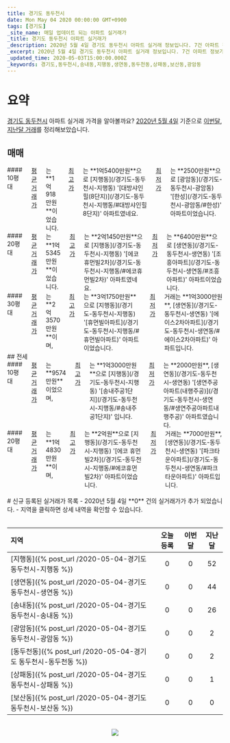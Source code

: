 ```yaml
---
title: 경기도 동두천시
date: Mon May 04 2020 00:00:00 GMT+0900
tags: [경기도]
_site_name: 매일 업데이트 되는 아파트 실거래가
_title: 경기도 동두천시 아파트 실거래가
_description: 2020년 5월 4일 경기도 동두천시 아파트 실거래 정보입니다. 7건 아파트 정보가 있습니다.
_excerpt: 2020년 5월 4일 경기도 동두천시 아파트 실거래 정보입니다. 7건 아파트 정보가 있습니다.
_updated_time: 2020-05-03T15:00:00.000Z
_keywords: 경기도,동두천시,송내동,지행동,생연동,동두천동,상패동,보산동,광암동
---
```



# 요약
<ins>경기도 동두천시</ins> 아파트 실거래 가격을 알아볼까요? <ins>2020년 5월 4일</ins> 기준으로 <ins>이번달, 지난달 거래</ins>를 정리해보았습니다.

## 매매
<div class="container">
<div class="six columns" markdown="1">
#### 10평대
<ins>평균 거래가</ins>는 **1억918만원**이었습니다. <ins>최고가</ins>는 **1억5400만원**으로 [지행동](/경기도-동두천시-지행동) '[대방샤인힐(8단지)](/경기도-동두천시-지행동/#대방샤인힐8단지)' 아파트였네요. <ins>최저가</ins>는 **2500만원**으로 [광암동](/경기도-동두천시-광암동) '[한성](/경기도-동두천시-광암동/#한성)' 아파트이었습니다.
</div>
<div class="six columns" markdown="1">
#### 20평대
<ins>평균 거래가</ins>는 **1억5345만원**이었습니다. <ins>최고가</ins>는 **2억1450만원**으로 [지행동](/경기도-동두천시-지행동) '[에코 휴먼빌2차](/경기도-동두천시-지행동/#에코휴먼빌2차)' 아파트였네요. <ins>최저가</ins>는 **6400만원**으로 [생연동](/경기도-동두천시-생연동) '[조흥아파트](/경기도-동두천시-생연동/#조흥아파트)' 아파트이었습니다.
</div>
</div>
<div class="container">
<div class="twelve columns" markdown="1">
#### 30평대
<ins>평균 거래가</ins>는 **2억3570만원**이며, <ins>최고가</ins>는 **3억1750만원**으로 [지행동](/경기도-동두천시-지행동) '[휴먼빌아파트](/경기도-동두천시-지행동/#휴먼빌아파트)' 아파트이었습니다. <ins>최저가</ins> 거래는 **1억3000만원**, [생연동](/경기도-동두천시-생연동) '[에이스2차아파트](/경기도-동두천시-생연동/#에이스2차아파트)' 아파트입니다.
</div>
</div>
## 전세
<div class="container">
<div class="six columns" markdown="1">
#### 10평대
<ins>평균 거래가</ins>는 **9574만원**이었으며, <ins>최고가</ins>는 **1억3000만원**으로 [지행동](/경기도-동두천시-지행동) '[송내주공1단지](/경기도-동두천시-지행동/#송내주공1단지)' 입니다. <ins>최저가</ins>는 **2000만원**, [생연동](/경기도-동두천시-생연동) '[생연주공아파트(내행주공)](/경기도-동두천시-생연동/#생연주공아파트내행주공)' 아파트였습니다.
</div>
<div class="six columns" markdown="1">
#### 20평대
<ins>평균 거래가</ins>는 **1억4830만원**이며, <ins>최고가</ins>는 **2억원**으로 [지행동](/경기도-동두천시-지행동) '[에코 휴먼빌2차](/경기도-동두천시-지행동/#에코휴먼빌2차)' 아파트이었습니다. <ins>최저가</ins> 거래는 **7000만원**, [생연동](/경기도-동두천시-생연동) '[파크타운아파트](/경기도-동두천시-생연동/#파크타운아파트)' 아파트입니다.
</div>
</div>


<br>
# 신규 등록된 실거래가 목록
- 2020년 5월 4일 **0** 건의 실거래가가 추가 되었습니다.
- 지역을 클릭하면 상세 내역을 확인할 수 있습니다.
<br><br>

| 지역 | 오늘 등록 | 이번달 | 지난달 |
|:---|:---:|:---:|:---:|
| [지행동]({% post_url /2020-05-04-경기도 동두천시-지행동 %}) | 0 | 0 | 52|
| [생연동]({% post_url /2020-05-04-경기도 동두천시-생연동 %}) | 0 | 0 | 44|
| [송내동]({% post_url /2020-05-04-경기도 동두천시-송내동 %}) | 0 | 0 | 26|
| [광암동]({% post_url /2020-05-04-경기도 동두천시-광암동 %}) | 0 | 0 | 2|
| [동두천동]({% post_url /2020-05-04-경기도 동두천시-동두천동 %}) | 0 | 0 | 2|
| [상패동]({% post_url /2020-05-04-경기도 동두천시-상패동 %}) | 0 | 0 | 1|
| [보산동]({% post_url /2020-05-04-경기도 동두천시-보산동 %}) | 0 | 0 | 0|

<p align="center"><br><img src="https://via.placeholder.com/700x120"><br></p>
